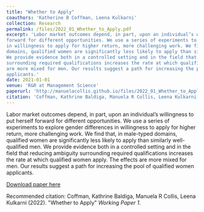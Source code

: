 ```yaml
---
title: "Whether to Apply"
coauthors: 'Katherine B Coffman, Leena Kulkarni'
collection: Research
permalink: /files/2022_01_Whether_to_Apply.pdf
excerpt: 'Labor market outcomes depend, in part, upon an individual’s willingness to put herself 
forward for different opportunities. We use a series of experiments to explore gender differences 
in willingness to apply for higher return, more challenging work. We find that, in male-typed 
domains, qualified women are significantly less likely to apply than similarly well-qualified men. 
We provide evidence both in a controlled setting and in the field that reducing ambiguity 
surrounding required qualifications increases the rate at which qualified women apply. The effects 
are more mixed for men. Our results suggest a path for increasing the pool of qualified women 
applicants.'
date: 2021-01-01
venue: 'R&R at Management Science'
paperurl: 'http://manuelacollis.github.io/files/2022_01_Whether_to_Apply.pdf'
citation: 'Coffman, Kathrine Baldiga, Manuela R Collis, Leena Kulkarni (2022). "Whether to Apply" <i>Working Paper 1</i>.'
---
```

Labor market outcomes depend, in part, upon an individual’s willingness to put herself 
forward for different opportunities. We use a series of experiments to explore gender differences 
in willingness to apply for higher return, more challenging work. We find that, in male-typed 
domains, qualified women are significantly less likely to apply than similarly well-qualified men. 
We provide evidence both in a controlled setting and in the field that reducing ambiguity 
surrounding required qualifications increases the rate at which qualified women apply. The effects 
are more mixed for men. Our results suggest a path for increasing the pool of qualified women 
applicants.


[Download paper here](http://manuelacollis.github.io/files/2022_01_Whether_to_Apply.pdf)

Recommended citation: Coffman, Kathrine Baldiga, Manuela R Collis, Leena Kulkarni (2022). "Whether to Apply" <i>Working Paper 1</i>.